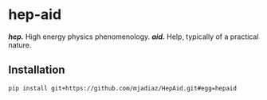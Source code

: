 # hep-aid
**_hep._** High energy physics phenomenology.
**_aid._** Help, typically of a practical nature.


## Installation

`pip install git+https://github.com/mjadiaz/HepAid.git#egg=hepaid`
